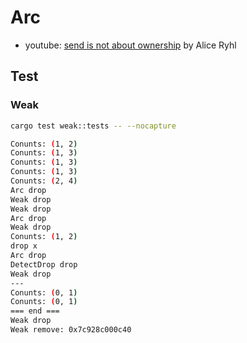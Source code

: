 # Arc

- youtube: [send is not about ownership](https://www.youtube.com/watch?v=eRxqX5_UxaY) by Alice Ryhl

## Test

### Weak

```bash
cargo test weak::tests -- --nocapture
```

```bash
Conunts: (1, 2)
Conunts: (1, 3)
Conunts: (1, 3)
Conunts: (1, 3)
Conunts: (2, 4)
Arc drop
Weak drop
Weak drop
Arc drop
Weak drop
Conunts: (1, 2)
drop x
Arc drop
DetectDrop drop
Weak drop
---
Conunts: (0, 1)
Conunts: (0, 1)
=== end ===
Weak drop
Weak remove: 0x7c928c000c40
```

